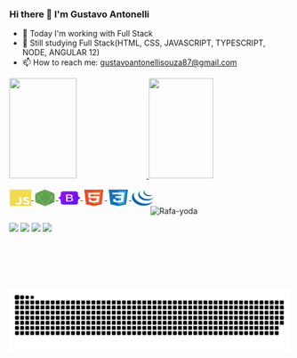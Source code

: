 ### Hi there 👋 I'm Gustavo Antonelli

- 🔭 Today I'm working with Full Stack
- 🌱 Still studying Full Stack(HTML, CSS, JAVASCRIPT, TYPESCRIPT, NODE, ANGULAR 12)
- 📫 How to reach me: gustavoantonellisouza87@gmail.com

 <div>
  <a href="https://github.com/GustavoAntonelli">
  <img width="49%" height="180em" src="https://github-readme-stats.vercel.app/api?username=GustavoAntonelli&show_icons=true&theme=danger&include_all_commits=true&count_private=true"/>
  <img width="48%" height="180em" src="https://github-readme-stats.vercel.app/api/top-langs/?username=GustavoAntonelli&layout=compact&langs_count=7&theme=danger"/>
</div>
 
  <div style="display: inline_block"><br>
   
  <img align="center" alt="Gu-Js" height="30" width="40" src="https://raw.githubusercontent.com/devicons/devicon/master/icons/javascript/javascript-plain.svg">
  <img align="center" alt="Gu-Node" height="30" width="40" src="https://raw.githubusercontent.com/devicons/devicon/master/icons/nodejs/nodejs-plain.svg">
  <img align="center" alt="Gu-BootStrap" height="30" width="40" src="https://raw.githubusercontent.com/devicons/devicon/master/icons/bootstrap/bootstrap-original.svg">
  <img align="center" alt="Gu-HTML" height="30" width="40" src="https://raw.githubusercontent.com/devicons/devicon/master/icons/html5/html5-original.svg">
  <img align="center" alt="Gu-CSS" height="30" width="40" src="https://raw.githubusercontent.com/devicons/devicon/master/icons/css3/css3-original.svg">
  <img align="center" alt="Gu-Jquery" height="30" width="40" src="https://raw.githubusercontent.com/devicons/devicon/master/icons/jquery/jquery-original.svg">
  <img align="right" alt="Rafa-yoda" height="150" width="250" src="https://rollingstone.uol.com.br/media/_versions/img-1026415-wolverine1_widelg.jpg">
   
 </div>
 
  ##
  
 <div>
     
  <a href="https://www.instagram.com/gu.antonelli.souza/" target="_blank"><img src="https://img.shields.io/badge/-Instagram-%23E4405F?style=for-the-badge&logo=instagram&logoColor=white" target="_blank"></a>
 <a href="https://discord.com/channels/@me" target="_blank"><img src="https://img.shields.io/badge/Discord-7289DA?style=for-the-badge&logo=discord&logoColor=white" target="_blank"></a> 
  <a href = "mailto:gustavoantonellisouza87@gmail.com"><img src="https://img.shields.io/badge/-Gmail-%23333?style=for-the-badge&logo=gmail&logoColor=white" target="_blank"></a>
  <a href="https://www.linkedin.com/in/gustavo-antonelli-a69697199/" target="_blank"><img src="https://img.shields.io/badge/-LinkedIn-%230077B5?style=for-the-badge&logo=linkedin&logoColor=white" target="_blank"></a>  
   
   ![Snake animation](https://github.com/GustavoAntonelli/GustavoAntonelli/blob/output/github-contribution-grid-snake.svg)
 </div>

